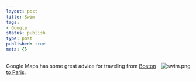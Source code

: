 ```yaml
---
layout: post
title: Swim
tags:
- Google
status: publish
type: post
published: true
meta: {}
---
```

<img src="http://wp.peat.org/wp-content/uploads/2007/04/swim.png" alt="swim.png" align="right" />Google Maps has some great advice for traveling from <a href="http://maps.google.com/maps?q=Boston,+MA+to+Paris,+France">Boston to Paris</a>.
